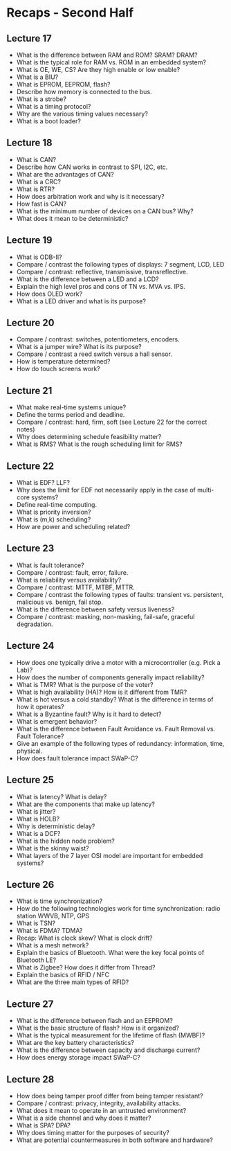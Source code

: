 # Recaps - Second Half

## Lecture 17

* What is the difference between RAM and ROM? SRAM? DRAM?
* What is the typical role for RAM vs. ROM in an embedded system?
* What is OE, WE, CS? Are they high enable or low enable?
* What is a BIU?
* What is EPROM, EEPROM, flash?
* Describe how memory is connected to the bus.
* What is a strobe?
* What is a timing protocol?
* Why are the various timing values necessary?
* What is a boot loader?

## Lecture 18

* What is CAN?
* Describe how CAN works in contrast to SPI, I2C, etc.
* What are the advantages of CAN? 
* What is a CRC?
* What is RTR? 
* How does arbitration work and why is it necessary?
* How fast is CAN?
* What is the minimum number of devices on a CAN bus? Why?
* What does it mean to be deterministic?

## Lecture 19

* What is ODB-II?
* Compare / contrast the following types of displays: 7 segment, LCD, LED
* Compare / contrast: reflective, transmissive, transreflective.
* What is the difference between a LED and a LCD?
* Explain the high level pros and cons of TN vs. MVA vs. IPS.
* How does OLED work?
* What is a LED driver and what is its purpose?

## Lecture 20

* Compare / contrast: switches, potentiometers, encoders.
* What is a jumper wire? What is its purpose?
* Compare / contrast a reed switch versus a hall sensor.
* How is temperature determined?
* How do touch screens work?

## Lecture 21

* What make real-time systems unique?
* Define the terms period and deadline.
* Compare / contrast: hard, firm, soft (see Lecture 22 for the correct notes)
* Why does determining schedule feasibility matter?
* What is RMS? What is the rough scheduling limit for RMS?

## Lecture 22

* What is EDF? LLF?
* Why does the limit for EDF not necessarily apply in the case of multi-core systems?
* Define real-time computing.
* What is priority inversion?
* What is (m,k) scheduling?
* How are power and scheduling related?

## Lecture 23

* What is fault tolerance?
* Compare / contrast: fault, error, failure.
* What is reliability versus availability?
* Compare / contrast: MTTF, MTBF, MTTR.
* Compare / contrast the following types of faults: transient vs. persistent, malicious vs. benign, fail stop.
* What is the difference between safety versus liveness?
* Compare / contrast: masking, non-masking, fail-safe, graceful degradation.

## Lecture 24

* How does one typically drive a motor with a microcontroller (e.g. Pick a Lab)?
* How does the number of components generally impact reliability?
* What is TMR? What is the purpose of the voter?
* What is high availability (HA)? How is it different from TMR?
* What is hot versus a cold standby? What is the difference in terms of how it operates?
* What is a Byzantine fault? Why is it hard to detect?
* What is emergent behavior?
* What is the difference between Fault Avoidance vs. Fault Removal vs. Fault Tolerance?
* Give an example of the following types of redundancy: information, time, physical.
* How does fault tolerance impact SWaP-C?

## Lecture 25

* What is latency? What is delay?
* What are the components that make up latency?
* What is jitter?
* What is HOLB?
* Why is deterministic delay?
* What is a DCF?
* What is the hidden node problem?
* What is the skinny waist?
* What layers of the 7 layer OSI model are important for embedded systems?

## Lecture 26

* What is time synchronization?
* How do the following technologies work for time synchronization: radio station WWVB, NTP, GPS
* What is TSN?
* What is FDMA? TDMA?
* Recap: What is clock skew? What is clock drift?
* What is a mesh network?
* Explain the basics of Bluetooth. What were the key focal points of Bluetooth LE?
* What is Zigbee? How does it differ from Thread?
* Explain the basics of RFID / NFC
* What are the three main types of RFID?

## Lecture 27 

* What is the difference between flash and an EEPROM?
* What is the basic structure of flash? How is it organized?
* What is the typical measurement for the lifetime of flash (MWBF)?
* What are the key battery characteristics?
* What is the difference between capacity and discharge current?
* How does energy storage impact SWaP-C?

## Lecture 28

* How does being tamper proof differ from being tamper resistant?
* Compare / contrast: privacy, integrity, availability attacks.
* What does it mean to operate in an untrusted environment?
* What is a side channel and why does it matter?
* What is SPA? DPA?
* Why does timing matter for the purposes of security?
* What are potential countermeasures in both software and hardware?
